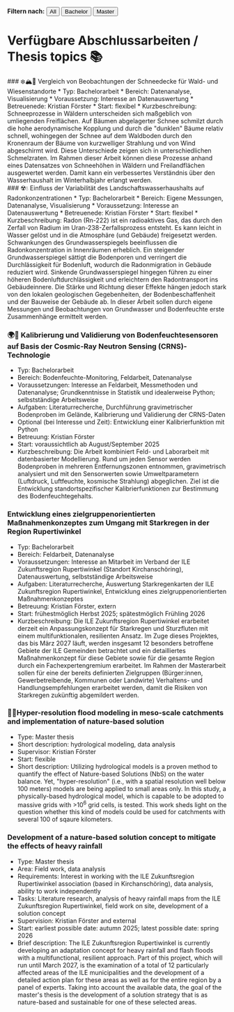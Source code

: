 
<p>
  <strong>Filtern nach:</strong>
  <button onclick="filterThemen('all')">All</button>
  <button onclick="filterThemen('bachelor')">Bachelor</button>
  <button onclick="filterThemen('master')">Master</button>
</p>

<script>
  function filterThemen(art) {
    const themen = document.querySelectorAll('.thema');
    themen.forEach(el => {
      if (art === 'all' || el.classList.contains(art)) {
        el.style.display = 'block';
      } else {
        el.style.display = 'none';
      }
    });
  }
</script>


# Verfügbare Abschlussarbeiten / Thesis topics 📚

<div class="thema bachelor" markdown="1">
### ❄️🏔️🌲 Vergleich von Beobachtungen der Schneedecke für Wald- und Wiesenstandorte
* Typ: Bachelorarbeit
* Bereich: Datenanalyse, Visualisierung
* Voraussetzung: Interesse an Datenauswertung
* Betreuenede: Kristian Förster
* Start: flexibel
* Kurzbeschreibung: Schneeprozesse in Wäldern unterscheiden sich maßgeblich von umliegenden Freiflächen. Auf Bäumen abgelagerter Schnee schmilzt durch die hohe aerodynamische Kopplung und durch die "dunklen" Bäume relativ schnell, wohingegen der Schnee auf dem Waldboden durch den Kronenraum der Bäume von kurzwelliger Strahlung und von Wind abgeschirmt wird. Diese Unterschiede zeigen sich in unterschiedlichen Schmelzraten. Im Rahmen dieser Arbeit können diese Prozesse anhand eines Datensatzes von Schneehöhen in Wäldern und Freilandflächen ausgewertet werden. Damit kann ein verbessertes Verständnis über den Wasserhaushalt im Winterhalbjahr erlangt werden.

</div>

<div class="thema bachelor" markdown="1">
### ☢️💧 Einfluss der Variabilität des Landschaftswasserhaushalts auf Radonkonzentrationen
* Typ: Bachelorarbeit
* Bereich: Eigene Messungen, Datenanalyse, Visualisierung
* Voraussetzung: Interesse an Datenauswertung
* Betreuenede: Kristian Förster
* Start: flexibel
* Kurzbeschreibung: Radon (Rn-222) ist ein radioaktives Gas, das durch den Zerfall von Radium im Uran-238-Zerfallsprozess entsteht. Es kann leicht in Wasser gelöst und in die Atmosphäre (und Gebäude) freigesetzt werden. Schwankungen des Grundwasserspiegels beeinflussen die Radonkonzentration in Innenräumen erheblich. Ein steigender Grundwasserspiegel sättigt die Bodenporen und verringert die Durchlässigkeit für Bodenluft, wodurch die Radonmigration in Gebäude reduziert wird. Sinkende Grundwasserspiegel hingegen führen zu einer höheren Bodenluftdurchlässigkeit und erleichtern den Radontransport ins Gebäudeinnere. Die Stärke und Richtung dieser Effekte hängen jedoch stark von den lokalen geologischen Gegebenheiten, der Bodenbeschaffenheit und der Bauweise der Gebäude ab. In dieser Arbeit sollen durch eigene Messungen und Beobachtungen von Grundwasser und Bodenfeuchte erste Zusammenhänge ermittelt werden.

</div>

<div class="thema bachelor" markdown="1">

### 🌍📡 Kalibrierung und Validierung von Bodenfeuchtesensoren auf Basis der Cosmic-Ray Neutron Sensing (CRNS)-Technologie
* Typ: Bachelorarbeit
* Bereich: Bodenfeuchte-Monitoring, Feldarbeit, Datenanalyse
* Voraussetzungen: Interesse an Feldarbeit, Messmethoden und Datenanalyse; Grundkenntnisse in Statistik und idealerweise Python; selbstständige Arbeitsweise
* Aufgaben: Literaturrecherche, Durchführung gravimetrischer Bodenproben im Gelände, Kalibrierung und Validierung der CRNS-Daten
* Optional (bei Interesse und Zeit): Entwicklung einer Kalibrierfunktion mit Python
* Betreuung: Kristian Förster
* Start: voraussichtlich ab August/September 2025
* Kurzbeschreibung: Die Arbeit kombiniert Feld- und Laborarbeit mit datenbasierter Modellierung. Rund um jeden Sensor werden Bodenproben in mehreren Entfernungszonen entnommen, gravimetrisch analysiert und mit den Sensorwerten sowie Umweltparametern (Luftdruck, Luftfeuchte, kosmische Strahlung) abgeglichen. Ziel ist die Entwicklung standortspezifischer Kalibrierfunktionen zur Bestimmung des Bodenfeuchtegehalts.

</div>

<div class="thema bachelor" markdown="1">

### Entwicklung eines zielgruppenorientierten Maßnahmenkonzeptes zum Umgang mit Starkregen in der Region Rupertiwinkel
* Typ: Bachelorarbeit
* Bereich: Feldarbeit, Datenanalyse
* Voraussetzungen: Interesse an Mitarbeit im Verband der ILE Zukunftsregion Rupertiwinkel (Standort Kirchanschöring), Datenauswertung, selbstständige Arbeitsweise
* Aufgaben: Literaturrecherche, Auswertung Starkregenkarten der ILE Zukunftsregion Rupertiwinkel, Entwicklung eines zielgruppenorientierten Maßnahmenkonzeptes
* Betreuung: Kristian Förster, extern
* Start: frühestmöglich Herbst 2025; spätestmöglich Frühling 2026
* Kurzbeschreibung: Die ILE Zukunftsregion Rupertiwinkel erarbeitet derzeit ein Anpassungskonzept für Starkregen und Sturzfluten mit einem multifunktionalen, resilienten Ansatz. Im Zuge dieses Projektes, das bis März 2027 läuft, werden insgesamt 12 besonders betroffene Gebiete der ILE Gemeinden betrachtet und ein detailliertes Maßnahmenkonzept für diese Gebiete sowie für die gesamte Region durch ein Fachexpertengremium erarbeitet. Im Rahmen der Masterarbeit sollen für eine der bereits definierten Zielgruppen (Bürger:innen, Gewerbetreibende, Kommunen oder Landwirte) Verhaltens- und Handlungsempfehlungen erarbeitet werden, damit die Risiken von Starkregen zukünftig abgemildert werden.

</div>


<div class="thema master" markdown="1">

### 🌊🌱Hyper-resolution flood modeling in meso-scale catchments and implementation of nature-based solution
* Type: Master thesis
* Short description: hydrological modeling, data analysis
* Supervisor: Kristian Förster
* Start: flexible
* Short description: Utilizing hydrological models is a proven method to quantify the effect of Nature-based Solutions (NbS) on the water balance. Yet, "hyper-resolution" (i.e., with a spatial resolution well below 100 meters) models are being applied to small areas only. In this study, a physically-based hydrological model, which is capable to be adopted to massive grids with >10<sup>6</sup> grid cells, is tested. This work sheds light on the question whether this kind of models could be used for catchments with several 100 of sqaure kilometers.

</div>

<div class="thema master" markdown="1">

### Development of a nature-based solution concept to mitigate the effects of heavy rainfall
* Type: Master thesis
* Area: Field work, data analysis
* Requirements: Interest in working with the ILE Zukunftsregion Rupertiwinkel association (based in Kirchanschöring), data analysis, ability to work independently
* Tasks: Literature research, analysis of heavy rainfall maps from the ILE Zukunftsregion Rupertiwinkel, field work on site, development of a solution concept
* Supervision: Kristian Förster and external
* Start: earliest possible date: autumn 2025; latest possible date: spring 2026
* Brief description: The ILE Zukunftsregion Rupertiwinkel is currently developing an adaptation concept for heavy rainfall and flash floods with a multifunctional, resilient approach. Part of this project, which will run until March 2027, is the examination of a total of 12 particularly affected areas of the ILE municipalities and the development of a detailed action plan for these areas as well as for the entire region by a panel of experts. Taking into account the available data, the goal of the master's thesis is the development of a solution strategy that is as nature-based and sustainable for one of these selected areas.
</div>



<!-- Weitere Themen einfach im gleichen Format anhängen -->
